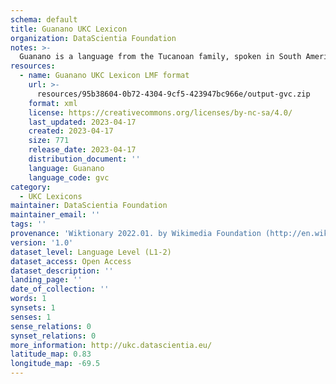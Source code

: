 ```yaml
---
schema: default
title: Guanano UKC Lexicon
organization: DataScientia Foundation
notes: >-
  Guanano is a language from the Tucanoan family, spoken in South America. The UKC Lexicon of Guanano is represented as a lexico-semantic network. It consists of words, word senses, synsets, as well as sense-level and synset-level relationships.
resources:
  - name: Guanano UKC Lexicon LMF format
    url: >-
      resources/95b38604-0b72-4304-9cf5-423947bc966e/output-gvc.zip
    format: xml
    license: https://creativecommons.org/licenses/by-nc-sa/4.0/
    last_updated: 2023-04-17
    created: 2023-04-17
    size: 771
    release_date: 2023-04-17
    distribution_document: ''
    language: Guanano
    language_code: gvc
category:
  - UKC Lexicons
maintainer: DataScientia Foundation
maintainer_email: ''
tags: ''
provenance: 'Wiktionary 2022.01. by Wikimedia Foundation (http://en.wiktionary.org); Princeton WordNet 2.1 by Princeton University (https://wordnet.princeton.edu)'
version: '1.0'
dataset_level: Language Level (L1-2)
dataset_access: Open Access
dataset_description: ''
landing_page: ''
date_of_collection: ''
words: 1
synsets: 1
senses: 1
sense_relations: 0
synset_relations: 0
more_information: http://ukc.datascientia.eu/
latitude_map: 0.83
longitude_map: -69.5
---
```


